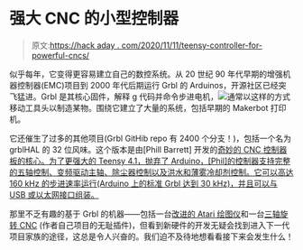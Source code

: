 # 强大 CNC 的小型控制器

> 原文:[https://hack aday . com/2020/11/11/teensy-controller-for-powerful-cncs/](https://hackaday.com/2020/11/11/teensy-controller-for-powerful-cncs/)

似乎每年，它变得更容易建立自己的数控系统。从 20 世纪 90 年代早期的增强机器控制器(EMC)项目到 2000 年代后期运行 Grbl 的 Arduinos，开源社区已经突飞猛进。Grbl 是其核心固件，解释 g 代码并命令步进电机，![](../Images/de8727aca167fdcdd4812ec4ef0d087b.png)通常以这样的方式移动工具头以制造某物。围绕它建立了大量的系统，包括早期的 Makerbot 打印机。

它还催生了过多的其他项目(Grbl GitHib repo 有 2400 个分支！)，包括一个名为 grblHAL 的 32 位风味。这个版本是由[Phill Barrett] 开发的[奇妙的 CNC 控制器板的核心。为了更强大的 Teensy 4.1，抛弃了 Arduino，[Phil]的控制器支持完整的五轴控制、变频驱动主轴、除尘器控制以及洪水和薄雾冷却剂控制。它可以高达 160 kHz 的步进速率运行(Arduino 上的标准 Grbl 达到 30 kHz)，并且可以与 USB 或以太网接口组装。](https://hackaday.io/project/175209-teensy-41-cnc-controller)

那里不乏有趣的基于 Grbl 的机器——包括一台[改进的 Atari 绘图仪](https://hackaday.com/2019/10/24/retro-hardware-plots-again-thanks-to-grbl-and-esp32/)和一台[三轴旋转 CNC](https://hackaday.com/2018/09/24/a-rotary-axis-cnc-machine/) (作者自己项目的无耻插件)，但看到新硬件的开发无疑会找到进入下一代项目家族的途径，这总是令人兴奋的。我们迫不及待地想看看接下来会发生什么！